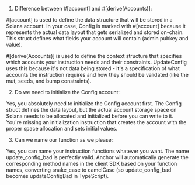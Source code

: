 1. Difference between #[account] and #[derive(Accounts)]:

#[account] is used to define the data structure that will be stored in a Solana account. In your case, 
Config
 is marked with #[account] because it represents the actual data layout that gets serialized and stored on-chain. This struct defines what fields your account will contain (admin pubkey and value).

#[derive(Accounts)] is used to define the context structure that specifies which accounts your instruction needs and their constraints. 
UpdateConfig
 uses this because it's not data being stored - it's a specification of what accounts the instruction requires and how they should be validated (like the mut, seeds, and bump constraints).

2. Do we need to initialize the Config account:

Yes, you absolutely need to initialize the Config account first. The Config struct defines the data layout, but the actual account storage space on Solana needs to be allocated and initialized before you can write to it. You're missing an initialization instruction that creates the account with the proper space allocation and sets initial values.

3. Can we name our function as we please:

Yes, you can name your instruction functions whatever you want. The name 
update_config_bad
 is perfectly valid. Anchor will automatically generate the corresponding method names in the client SDK based on your function names, converting snake_case to camelCase (so 
update_config_bad
 becomes updateConfigBad in TypeScript).